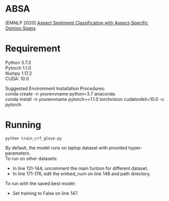 # ABSA
[EMNLP 2020] [Aspect Sentiment Classification with Aspect-Specific Opinion Spans](https://github.com/xuuuluuu/Aspect-Sentiment-Classification/edit/main/README.md)

# Requirement  
Python 3.7.3  
Pytorch 1.1.0  
Numpy 1.17.2  
CUDA: 10.0  

Suggested Environment Installation Procedures:  
conda create -n yourenvname python=3.7 anaconda  
conda install -n yourenvname pytorch==1.1.0 torchvision cudatoolkit=10.0 -c pytorch  

# Running   
```
python train_crf_glove.py  
```
By default, the model runs on laptop dataset with provided hyper-parameters.  
To run on other datasets:  
  - In line 131-144, uncomment the main funtion for different dataset.  
  - In line 171-176, edit the embed_num on line 148 and path directory.

To run with the saved best model:  
  - Set training to False on line 147.
